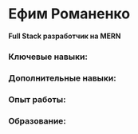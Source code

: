 # Ефим Романенко #

**Full Stack разработчик на MERN**

### Ключевые навыки: ###

### Дополнительные навыки: ###

### Опыт работы: ###

### Образование: ###